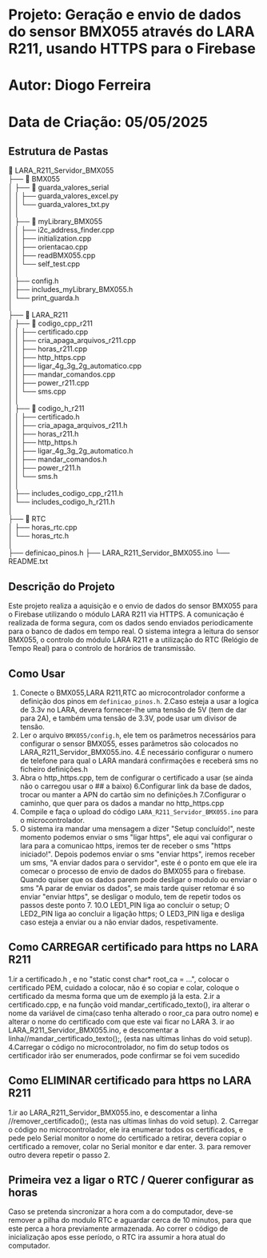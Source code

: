 # Projeto: Geração e envio de dados do sensor BMX055 através do LARA R211, usando HTTPS para o Firebase
# Autor: Diogo Ferreira
# Data de Criação: 05/05/2025

## Estrutura de Pastas

📁 LARA_R211_Servidor_BMX055  
├── 📁 BMX055  
│    ├── 📁 guarda_valores_serial  
│    │    ├── guarda_valores_excel.py  
│    │    └── guarda_valores_txt.py  
│    │  
│    ├── 📁 myLibrary_BMX055  
│    │    ├── i2c_address_finder.cpp  
│    │    ├── initialization.cpp  
│    │    ├── orientacao.cpp  
│    │    ├── readBMX055.cpp  
│    │    └── self_test.cpp  
│    │  
│    ├── config.h  
│    ├── includes_myLibrary_BMX055.h  
│    └── print_guarda.h  
│  
├── 📁 LARA_R211  
│    ├── 📁 codigo_cpp_r211  
│    │    ├── certificado.cpp  
│    │    ├── cria_apaga_arquivos_r211.cpp  
│    │    ├── horas_r211.cpp  
│    │    ├── http_https.cpp  
│    │    ├── ligar_4g_3g_2g_automatico.cpp  
│    │    ├── mandar_comandos.cpp  
│    │    ├── power_r211.cpp  
│    │    └── sms.cpp  
│    │  
│    ├── 📁 codigo_h_r211  
│    │    ├── certificado.h  
│    │    ├── cria_apaga_arquivos_r211.h  
│    │    ├── horas_r211.h  
│    │    ├── http_https.h  
│    │    ├── ligar_4g_3g_2g_automatico.h  
│    │    ├── mandar_comandos.h  
│    │    ├── power_r211.h  
│    │    └── sms.h  
│    │  
│    ├── includes_codigo_cpp_r211.h  
│    └── includes_codigo_h_r211.h  
│  
├── 📁 RTC  
│    ├── horas_rtc.cpp  
│    └── horas_rtc.h  
│  
├── definicao_pinos.h
├── LARA_R211_Servidor_BMX055.ino
└── README.txt

## Descrição do Projeto

Este projeto realiza a aquisição e o envio de dados do sensor BMX055 para o Firebase utilizando o módulo LARA R211 via HTTPS. A comunicação é realizada de forma segura, com os dados sendo enviados periodicamente para o banco de dados em tempo real. O sistema integra a leitura do sensor BMX055, o controlo do módulo LARA R211 e a utilização do RTC (Relógio de Tempo Real) para o controlo de horários de transmissão.


## Como Usar

1. Conecte o BMX055,LARA R211,RTC ao microcontrolador conforme a definição dos pinos em `definicao_pinos.h`.
2.Caso esteja a usar a logica de 3.3v no LARA, devera fornecer-lhe uma tensão de 5V (tem de dar para 2A), e também 
uma tensão de 3.3V, pode usar um divisor de tensão.
3. Ler o arquivo `BMX055/config.h`, ele tem os parâmetros necessários para configurar o sensor BMX055,
esses parâmetros são colocados no LARA_R211_Servidor_BMX055.ino.
4.É necessário configurar o numero de telefone para qual o LARA mandará confirmações e receberá sms no ficheiro definições.h
5. Abra o http_https.cpp, tem de configurar o certificado a usar (se ainda não o carregou usar o ## a baixo)
6.Configurar link da base de dados, trocar ou manter a APN do cartão sim no definições.h
7.Configurar o caminho, que quer para os dados a mandar no http_https.cpp 
8. Compile e faça o upload do código `LARA_R211_Servidor_BMX055.ino` para o microcontrolador.
9. O sistema ira mandar uma mensagem a dizer "Setup concluído!", neste momento podemos enviar o sms "ligar https", ele aqui vai configurar o lara para a comunicao https,
iremos ter de receber o sms "https iniciado!". Depois podemos enviar o sms "enviar https", iremos receber um sms, "A enviar dados para o servidor", este é o ponto
em que ele ira comecar o processo de envio de dados do BMX055 para o firebase. Quando quiser que os dados parem pode desligar o modulo ou enviar o sms "A parar de enviar os dados", se mais tarde quiser 
retomar é so enviar "enviar https", se desligar o modulo, tem de repetir todos os passos deste ponto 7.
10.O LED1_PIN liga ao concluir o setup; O LED2_PIN liga ao concluir a ligação https; O LED3_PIN liga e desliga caso esteja a enviar ou a não enviar dados, respetivamente.


## Como CARREGAR certificado para https no LARA R211

1.ir a certificado.h , e no "static const char* root_ca = …", colocar o certificado PEM, cuidado a colocar, não é so copiar e colar, coloque o certificado da mesma forma que um de exemplo já la esta.
2.ir a certificado.cpp, e na função void mandar_certificado_texto(), ira alterar o nome da variável de cima(caso tenha alterado o roor_ca para outro nome) e alterar o nome do certificado com que este vai ficar no LARA 
3. ir ao LARA_R211_Servidor_BMX055.ino, e descomentar a linha//mandar_certificado_texto();, (esta nas ultimas linhas do void setup). 
4.Carregar o código no microcontrolador, no fim do setup todos os certificador irão ser enumerados, pode confirmar se foi vem sucedido

## Como ELIMINAR certificado para https no LARA R211

1.ir ao LARA_R211_Servidor_BMX055.ino, e descomentar a linha //remover_certificado();, (esta nas ultimas linhas do void setup). 
2. Carregar o código no microcontrolador, ele ira enumerar todos os certificados, e pede pelo Serial monitor o nome do certificado a retirar, devera copiar o certificado a remover, colar no Serial monitor e dar enter.
3. para remover outro devera repetir o passo 2.

## Primeira vez a ligar o RTC / Querer configurar as horas 
Caso se pretenda sincronizar a hora com a do computador, deve-se remover
a pilha do modulo RTC e aguardar cerca de 10 minutos, para que este perca a hora previamente
armazenada. Ao correr o código de inicialização apos esse período, o RTC ira assumir a hora atual
do computador.




